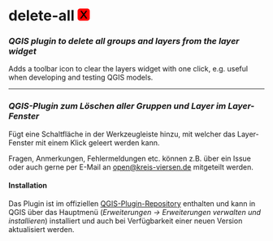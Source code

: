 # delete-all <img src="delete_all.png" /> 
### _QGIS plugin to delete all groups and layers from the layer widget_

Adds a toolbar icon to clear the layers widget with one click, e.g. useful when developing and testing QGIS models.

---

### _QGIS-Plugin zum Löschen aller Gruppen und Layer im Layer-Fenster_

Fügt eine Schaltfläche in der Werkzeugleiste hinzu, mit welcher das Layer-Fenster mit einem Klick geleert werden kann.

Fragen, Anmerkungen, Fehlermeldungen etc. können z.B. über ein Issue oder auch gerne per E-Mail an [open@kreis-viersen.de] mitgeteilt werden.

#### Installation

Das Plugin ist im offiziellen [QGIS-Plugin-Repository] enthalten und kann in QGIS über das Hauptmenü (*Erweiterungen -> Erweiterungen verwalten und installieren*) installiert und auch bei Verfügbarkeit einer neuen Version aktualisiert werden.

[open@kreis-viersen.de]: <mailto:open@kreis-viersen.de?subject=delete-all>
[QGIS-Plugin-Repository]: <https://plugins.qgis.org/plugins/delete-all/>

